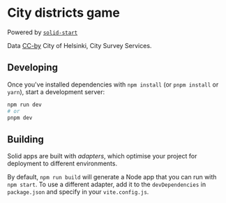 # City districts game

Powered by [`solid-start`](https://start.solidjs.com)

Data [CC-by](https://creativecommons.org/licenses/by/4.0/) City of Helsinki, City Survey Services.

## Developing

Once you've installed dependencies with `npm install` (or `pnpm install` or `yarn`), start a development server:

```bash
npm run dev
# or
pnpm dev
```

## Building

Solid apps are built with _adapters_, which optimise your project for deployment to different environments.

By default, `npm run build` will generate a Node app that you can run with `npm start`. To use a different adapter, add it to the `devDependencies` in `package.json` and specify in your `vite.config.js`.
